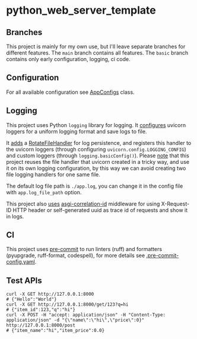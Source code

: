 # python_web_server_template

## Branches

This project is mainly for my own use, but I'll leave separate branches for different features.
The `main` branch contains all features.
The `basic` branch contains only early configuration, logging, ci code.

## Configuration

For all available configuration see [AppConfigs](/app/config/__init__.py) class.

## Logging

This project uses Python `logging` library for logging.
It [configures](/app/main.py) uvicorn loggers for a uniform logging format and save logs to file.

It [adds](/app/config/log_config.py) a [RotateFileHandler](https://docs.python.org/3/library/logging.handlers.html#logging.handlers.RotatingFileHandler) for log persistence,
and registers this handler to the uvicorn loggers (through configuring `uvicorn.config.LOGGING_CONFIG`) and custom loggers (through `logging.basicConfig()`).
Please [note](/app/config/log_config.py) that this project reuses the file handler that uvicorn created in a tricky way,
and use it on its own logging configuration,
by this way we can avoid creating two file logging handlers for one same file.

The default log file path is `./app.log`, you can change it in the config file with `app.log_file_path` option.

This project also [uses](/app/config/log_config.py) [asgi-correlation-id](https://github.com/snok/asgi-correlation-id) middleware
for using X-Request-ID HTTP header or self-generated uuid as trace id of requests and show it in logs.

## CI

This project uses [pre-commit](https://pre-commit.com/) to run linters (ruff) and formatters (pyupgrade, ruff-format, codespell),
for more details see [.pre-commit-config.yaml](.pre-commit-config.yaml).

## Test APIs

```shell
curl -X GET http://127.0.0.1:8000
# {"Hello":"World"}
curl -X GET http://127.0.0.1:8000/get/123?q=hi
# {"item_id":123,"q":"hi"}
curl -X POST -H "accept: application/json" -H "Content-Type: application/json" -d "{\"name\":\"hi\",\"price\":0}" http://127.0.0.1:8000/post
# {"item_name":"hi","item_price":0.0}
```